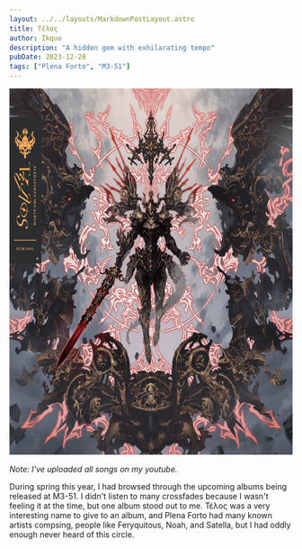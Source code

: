 ```yaml
---
layout: ../../layouts/MarkdownPostLayout.astro
title: Τέλος
author: Ikquo
description: "A hidden gem with exhilarating tempo"
pubDate: 2023-12-28
tags: ["Plena Forto", "M3-51"]
---
```

<!-- ![Τέλος album cover](../../../src/assets/images/telos.jpg) -->
<img src="../../../src/assets/images/telos.jpg" width="650" height="650" />

*Note: I've uploaded all songs on my youtube.*

During spring this year, I had browsed through the upcoming albums being released at M3-51. I didn't listen to many crossfades because I wasn't feeling it at the time, but one album stood out to me. Τέλος was a very interesting name to give to an album, and Plena Forto had many known artists compsing, people like Feryquitous, Noah, and Satella, but I had oddly enough never heard of this circle. 
